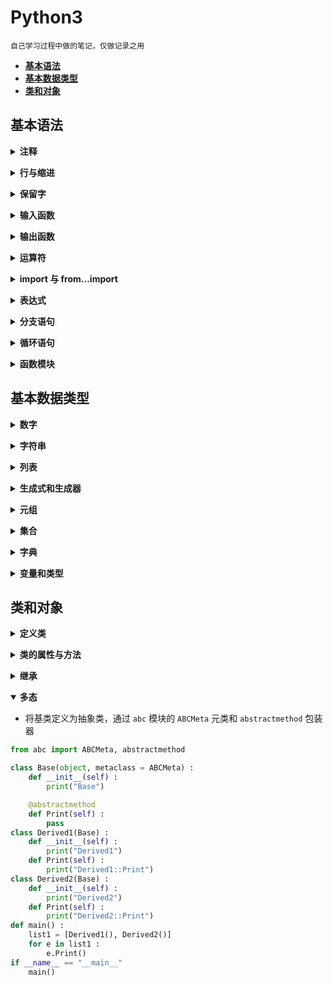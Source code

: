 # **Python3**
    自己学习过程中做的笔记，仅做记录之用

  - [**基本语法**](#基本语法)
  - [**基本数据类型**](#基本数据类型)
  - [**类和对象**](#类和对象)

## **基本语法**

<b><details><summary>注释</summary></b>

- **单行注释以 ` # ` 开头**

```python
# Here are the comments
```

- **多行注释以 三个单引号（` ''' `） 或 三个双引号（`""""`） 开头和结尾，但首尾使用的应该相同**

```python
'''
This is a mulyiline comment
used in Python
'''

"""
This is a mulyiline comment
used in Python
"""

```

</details>

<b><details><summary>行与缩进</summary></b>

- **空行**，函数之间或类的方法之间用空行分隔，表示一段新的代码的开始。类和函数入口之间也用一行空行分隔，以突出函数入口的开始。

- **缩进**，`python` 使用缩进来表示代码块，缩进的空格数是可变的，但是同一个代码块的语句必须包含相同的缩进空格数

```python
if True :
    print("True")
else :
    print("False")
```
- **多行语句**，`python` 中如果一行语句过长，可以用反斜杠 (\) 实现多行语句，在 '()' `[]` '{}'中的多行语句，不需要反斜杠 (\)
```python
print(" hello \
        world \
        !")
```
- **同一行显示多条语句**，`python` 可以同一行中使用多条语句，语句之间使用`;` 分割

</details>

<b><details><summary>保留字</summary></b>

- **`Python` 的标准库提供了一个 `keyword` 模块，可以输出当前版本的所有关键字**

```python
import keyword
keyword.kwlist

# 结果
['False', 'None', 'True', 'and', 'as', 'assert', 'async',
'await', 'break', 'class', 'continue', 'def', 'del', 'elif',
'else', 'except', 'finally', 'for', 'from', 'global', 'if',
'import', 'in', 'is', 'lambda', 'nonlocal', 'not', 'or',
'pass', 'raise', 'return', 'try', 'while', 'with', 'yield']
```
</details>

<b><details><summary>输入函数</summary></b>

- **input() 函数从控制台获得用户输入，获取的用户输入以字符串形式保存在<变量>中**

```python
# <变量> = input (<提示性文字>)
val  = input("please input")
```

</details>

<b><details><summary>输出函数</summary></b>

- **print() 用来输出字符信息，或以字符串形式输出变量**
- **print() 用 `%` 选择需要输出的变量**
- **print() 默认输出是换行的，如果要实现不换行需要在末尾加上 `end=""`**

```python
a = 5.2
print("a = %.2f"%a)
```

</details>

<b><details><summary>运算符</summary></b>

| 运算符                                                        | 描述                           |
| ------------------------------------------------------------ | ------------------------------|
| `[]` `[:]`                                                   | 下标，切片                      |
| `**`                                                         | 指数                           |
| `~` `+` `-`                                                  | 按位取反, 正负号                 |
| `*` `/` `%` `//`                                             | 乘，除，模，整除                 |
| `+` `-`                                                      | 加，减                         |
| `>>` `<<`                                                    | 右移，左移                     | 
| `&`                                                          | 按位与                         |
| `^` `\|`                                                     | 按位异或，按位或               |
| `<=` `<` `>` `>=`                                            | 小于等于，小于，大于，大于等于 |
| `==` `!=`                                                    | 等于，不等于                   |
| `is`  `is not`                                               | 身份运算符                     |
| `in` `not in`                                                | 成员运算符                     |
| `not` `or` `and`                                             | 逻辑运算符                     |
| `=``+=``-=``*=``/=``%=``//=``**=` `&=` `|=` `^=` `>>=` `<<=` | （复合）赋值运算符             |

</details>

<b><details><summary>import 与 from...import</summary></b>
- 在 `python` 中使用 `import` 或者 `from...import` 来导入相应的模块
- 将整个模块 `(somemodule)` 导入，格式为 `import somemodule` 
- 从某个模块中导入某个函数，格式为 `from somemodule import somefunction`
- 从某个模块中导入多个函数，格式为 `from somemodule import firstfunc, secondfunc, thirdfunc`
- 将某个模块中的全部函数导入，格式为 `from somemodule import *`
</details>

<b><details><summary>表达式</summary></b>

- **字符串操作**
    - 操作符 `+` 可以实现两个字符串的连接操作
    - 字符串可理解为字节序列，若长度为 `L`, 第一个字节索引为 `0` 或 `-L`，最后一个字节索引为 `L-1` 或 `-1`
    - 以区间形式获得字符串的子串，左闭右开
    ```python
    tIndex = "python"
    tIndex[4]
    #   'o'
    tIndex[-4]
    #   't'
    tIndex[1:-2]
    #   'yth'
    ```

- **赋值操作**
    - 普通赋值操作
    ```python
    f = 1
    ```

    - 同步赋值操作
    <变量 1>,...,<变量 N> = <表达式 1>,...<表达式 N>
    ```python
    # 交换两个数 x 和 y 的值
    # 普通         同步
    t = x    |
    x = y    |  x,y = y,x
    y = t    |

    ```

</details>

<b><details><summary>分支语句</summary></b>
```python
if <条件 1 成立> :
    <表达式 1>
elif <条件 2 成立> :
    <表达式 2>
......
else :
    <表达式 N>
```

</details>

<b><details><summary>循环语句</summary></b>

- **`while` 循环**
```python
# while <判断条件> :
#    <表达式>

# 循环执⾏行行三次 print counter = 0
counter = 0
while counter < 3 :
    print (count)
    counter += 1
# 运行结果
0
1
2
```

- **`while` 循环使用 else 语句**, 在 `while … else` 在条件语句为 `false` 时执行 `else` 的语句块，可以使用 `break` 来提前终止循环
```python

counter = 0
while counter < 3 :
    print("counter < 3")
    counter += 1
else :
    print("counter > 3")
    counter += 1
# 运行结果
counter < 3
counter > 3

```

- **`for` 循环**

```python
# for i in range (<计数值>) :
#    <表达式>

# 遍历字符串的每一个字符
a = "hello"
for c in a :
    print(c)
# 执行结果
h
e
l
o

# 遍历列表中的每一个元素
a = [1, 2, 3, 4]
for item in a :
    print(item)
# 执行结果
1
2
3
4

# 遍历字典中所有的 key-value
a = {'ip' : '127.0.0.1', 'port' : '80'}
for key in a :
    print(key, a[key])
# 执行结果
ip 127.0.0.1
port 80
```
- **`range` 函数**, 内建函数 `range` 能够生成一个数字组成的列表，方便进⾏ `for` 循环遍历，`range` 函数有三个参数。前两个参数分别表示了⼀个前闭后开的区间。第三个参数表示 `step`, 即每次迭代的步长
```python

# 遍历区间 [0, 5)
for i in range(5) :
    print(i)
# 运行结果
0
1
2
3
4

# 遍历区间 [0, 5), 也可以直接指定区间
for i in range(0, 5) :
    print(i)
# 运行结果
0
1
2
3
4

# 遍历区间 [0, 10) 中的偶数
for i in range(0, 10, 2) :
    print(i)
# 运行结果
0
2
4
6
8

# 也可以为负数， 遍历区间 [-10, -15)
for i in range(-10, -15, -1) :
    print(i)
# 运行结果
-10
-11
-12
-13
-14
```

</details>

<b><details><summary>函数模块</summary></b>

- **定义函数**
```python
# Python 中用 def 关键字来定义函数
def function() :
    print("function")
```
- **用模块管理函数**，`python` 中每个文件代表了一个模块(module)，在不同的模块中可以有同名的函数，在使用函数的时候通过 `import` 关键字导入指定的模块就可以区分到底要使用的是哪个模块中的 `foo` 函数
```python
# module1.py
def foo():
    print("module1.py")
# module2.py
def foo():
    print("module2.py")

# 不用导入时机的不同效果
# main.py
from module1 import foo
foo()   # module1.py
from module2 import foo
foo()   # module2.py

# main.py
from module1 import foo
from module2 import foo
foo()   #module2.py  调用的是最后导入的

# main.py
import module1 as m1 
import module2 as m2
m1.foo()    #module1.py
m2.foo()    #module2.py
```
- 如果导入的模块除了定义函数之外还中有可以执行代码，那么 `python` 解释器在导入这个模块时就会执行这些代码，事实上我们可能并不希望如此，因此如果在模块中编写了执行代码，最好是将这些执行代码放入如下所示的条件中，这样的话除非直接运行该模块， `if` 条件下的这些代码是不会执行的，因为只有直接执行的模块的名字才是 `__main__`
```python
# module.py
def foo():
    print("module")
# __name__ 是 python 中一个隐含的变量它代表了模块的名字
# 只有被 python 解释器直接执行的模块的名字才是 __main__
if __name__ == "__main__":
    print("__main__")

# test.py
import module
foo()   # 只会输出 “module”, 不会输出上面的 “__main__”
```
</details>

## **基本数据类型**

<b><details><summary>数字</summary></b>

- `python3` 支持 `int`，`float`，`bool`，`complex（复数）`
- 在 `python3` 中，只有一种整数类型 `int`，表示为长整型，没有 `python2` 中的 `long`
- 内置的 `type()` 函数可以查询变量所指的对象类型，还可以用 `isinstance()` 来判断。两者的区别：
  - `type()` 不会认为子类是一种父类类型
  - `isinstance()` 会认为子类是一种父类类型

```python
a, b, c, d = 32, 5.5, True, 4+3j
print(type(a), type(b), type(c), type(d))
# <class 'int'> <class 'float'> <class 'bool'> <class 'complex'>
print(isinstance(a, int))
print(isinstance(b, float))
print(isinstance(c, bool))
print(isinstance(d, complex))
# True
# True
# True
# True
class A :
    pass
class B(A) :
    pass
print(isinstance(A(), A))
# True
print(type(A()) == A)
# True
print(isinstance(B(), A))
# True
print(type(B()) == A)
# False
```
- 当指定一个值时， `Number` 对象就会被创建

```python
var1 = 1
var2 = 2.2
var3 = 3
```
- 可以使用 `del` 语句删除一些对象的引用，`del` 可以删除单个或多个对象

```python
del var1
del var2, var3
``` 

- 数值运算
  
```python
5 / 2     # 除法，得到一个浮点数
# 2.5
5 // 2    # 除法，得到一个整数
# 2
5 ** 2    # 乘方
# 25
```

- 注意
  - `python` 可以同时为多个变量赋值，如 `a, b = 1, 2`
  - 一个变量可以通过赋值指向不同类型的对象
  - 在混合运算时，`python` 会把整型转化为浮点数


</details>

<b><details><summary>字符串</summary></b>

- 单个或多个字符用单引号或者双引号包围起来，以三个双引号或者单引号开头的字符可以折行
```python
s1 = 'hello, world!'
s2 = "hello, world!"
s3 = """
hello,
world!
"""
s4 = '''
hello,
world!
'''
```
- 可以在字符串中使用 `\` 来表示转义
  - 要表示 `\` 需要写成 `\\`  
  - 要表示 `‘` 需要写成 `\'`
  - `\` 后面跟一个八进制或者十六进制数来表示字符
  - 可以跟 `Unicode` 字符编码来表示字符
  - 如果不希望字符串中的 `\` 表示转义，可以通过在字符串最前面加上字母 `r` 来说明

```python
s1 = "\'\\"
s2 = "\141\x63\u0065"
s3 = r"\'hello, world!"
```

- 可以使用 `+` 进行拼接，使用 `*` 运算符重复字符串的内容，使用 `in` 和 `not in` 来判断一个字符串是否包含另外一个字符串（成员运算），也可以用 `[]` 和 `[:]` 运算符从字符串取出某个字符或某些字符（切片运算）

```python
# 字符串切片格式
# 变量[头下标:尾下标] （左闭右开）
# 从后面索引 ：  -6  -5  -4  -3  -2  -1
# 从前面索引 ：   0   1   2   3   4   5 
#             +---+---+---+---+---+---+
#             | a | b | c | d | e | f |
#             +---+---+---+---+---+---+
# 从前面截取 ： :   1   2   3   4   5   :
# 从后面截取 ： :  -5  -4  -3  -2  -1   :

str = "abcdef"
print(str)
# abcdef
print(str[0:-1])
# abcde
print(str[str[2:]])
# cdef
print(str + "Test")
# abcdefTest
print(str * 2)
# abcdefabcdef
```
- 格式化输出字符串

```python
a, b = 2, 10
print("%d + %d = %d" % (a, b, a * b))

# 也可以用字符串提供的方法实现输出
print('{0} * {1} = {2}'.format(a, b, a * b))

# python3.6 以后可以直接在字符串前面加上 f 
print(f"{a} * {b} = {a * b}")
```

</details>

<b><details><summary>列表</summary></b>
- 列表可以完成大多数集合类的数据结构实现。列表中元素的类型可以不相同，它支持数字，字符串甚至可以包含列表（所谓嵌套）
- 列表是写在方括号 `[]` 之间、用逗号分隔开的元素列表
- 和字符串一样，列表同样可以被索引和截取，列表被截取后返回一个包含所需元素的新列表
- `python` 列表截取可以接收第三个参数，参数的作用是截取的步长

```python
# 定义
list1 = [1, 2, 3, 4, 5]

# * 代表元素的重复
list2 = ["M"] * 3 # ["M", "M", "M"]

# + 是列表连接运算符
list3 = ["abcd", "23", 333, 7.25]
list4 = ["M"] * 3
list5 = list3 + list4
# ['abcd', '23', 333, 7.25, 'M', 'M', 'M']

# 计算列表长度（元素个数）
len(list1)

# 通过enumerate函数处理列表之后再遍历可以同时获得元素索引和值
for index, elem in enumerate(list1):
    print(index, elem)

# 操作 list 中的元素
list1 = [1, 2, 3, 4, 5]

# 添加
list1.append(200)
list1.insert(1, 1200)

# 排序，直接在列表对象上排序
list1.sort(reverse=True)

# 排序，sorted 函数返回列表排序后的拷贝不会影响传入的列表
list2 = sorted(list1, reverse=True)

# 通过 key 关键字参数指定根据字符串长度进行排序而不是默认的字母表排序
list3 = sorted(list1, key=len)

# 截取
list1 = ["c", "h", "e", "l", "l", "o"]
print(list1[1 : 4 : 2])

```

</details>

<b><details><summary>生成式和生成器</summary></b>

```python
# 可以使用列表的生成式语法来创建列表
f = [x for x in range(1, 10)]
# [1, 2, 3, 4, 5, 6, 7, 8, 9] 

f = [x + y for x in "ABC" for y in "123"]
# ['A1', 'A2', 'A3', 'B1', 'B2', 'B3', 'C1', 'C2', 'C3']

# 用列表的生成表达式语法创建列表容器
# 用这种语法创建列表之后元素已经准备就绪所以需要耗费较多的内存空间
f = [x ** 2 for x in range(1, 10)]
print(sys.getsizeof(f))
print(f)

# 通过下面的代码创建一个生成器对象
# 通过生成器可以获取到数据但它不占用额外的空间存储数据
# 每次需要数据的时候就通过内部的运算得到数据(需要花费额外的时间)
f = (x ** 2 for x in range(1, 10))
print(sys.getsizeof(f))  # 相比生成式生成器不占用存储数据的空间
print(f)
for val in f:
    print(val)

# 使用 yield 将普通函数改造成生成器函数
# fib 是一个生成斐波那契数列的生成器
def fib(n):
    a, b = 0, 1
    for _ in range(n):
        a, b = b, a + b
        yield a

def main():
    for val in fib(20):
        print(val)

if __name__ == '__main__':
    main()
```
</details>

<b><details><summary>元组</summary></b>

- `python` 中的元组与列表类似也是一种容器数据类型，可以用一个变量（对象）来存储多个数据，不同之处在于元组的元素不能修改。顾名思义，我们把多个元素组合到一起就形成了一个元组，所以它和列表一样可以保存多条数据

- 特点：
  - 元组中的元素是无法修改的，事实上我们在项目中尤其是多线程环境（后面会讲到）中可能更喜欢使用的是那些不变对象（一方面因为对象状态不能修改，所以可以避免由此引起的不必要的程序错误，简单的说就是一个不变的对象要比可变的对象更加容易维护；另一方面因为没有任何一个线程能够修改不变对象的内部状态，一个不变对象自动就是线程安全的，这样就可以省掉处理同步化的开销。一个不变对象可以方便的被共享访问）。所以结论就是：如果不需要对元素进行添加、删除、修改的时候，可以考虑使用元组，当然如果一个方法要返回多个值，使用元组也是不错的选择
  - 元组在创建时间和占用的空间上面都优于列表。可以使用 `sys` 模块的`getsizeof` 函数来检查存储同样的元素的元组和列表各自占用了多少内存空间

- 元组也可以被索引和切片，方法一样
- 元组也可以使用 `+` 操作符进行拼接

```python
# 定义元组
t = ("h", "e", "l", "l", "o", 1, 2, True)
tup = (20,)   # 一个 Number 元素，需要在元素后面添加逗号

# 获取元组中元素
print(t[0])

# 遍历元组中元素
for member in t :
    print(member)

# 重新给元组赋值
t[0] = "111" # TypeError: 'tuple' object does not support item assignment


# 变量 t 重新引用了新的元组，原来的元组将会被垃圾回收
t = ("123")
t = ("hello", 3, False)

# 将元组转换为列表
l1 = list(t)

# 将列表转化为元组
l2 = ["apple", "banana"]
t2 = tuple(l2)
print(t2)
```
</details>

<b><details><summary>集合</summary></b>

- 集合 `（set）` 是由一个或数个形态各异的大小整体组成的，构成集合的事物或对象称作元素或是成员
- `python` 中的集合和数学上的集合是一致的，不允许有重复元素，而且可以进行交集、并集、差集等运算
- 可以使用大括号 `{}` 或者 `set()` 函数创建集合，注意：创建一个空集合必须用 `set()` 而不是 `{}`，因为 `{}` 是用来创建一个空字典

```python

# 创建集合
parame1 = {1, 2, 3, 4}
parame2 = set("hello, world")

# 创建集合的构造语法
set2 = set{range(1, 10)}
set3 = set{range(1, 0, 4, 3)}

# 创建集合的推导式语法
set4 = {num for num in range(1, 10) if num % 3 == 0 or num % 5 == 0}
# {9, 3, 5, 6}

# 向集合中添加删除元素
set4.add(4)
set4.update([2, 999])
set4.discard(5)
if 4 in set4 :
    set4.remove(4)
set4.pop()

# 集合的成员、交集、并集、差集等运算
set1 = {1, 2, 3, 4}
set1 = {3, 4, 5, 6}
print(set1 & set2)
# print(set1.intersection(set2))
print(set1 | set2)
# print(set1.union(set2))
print(set1 - set2)
# print(set1.difference(set2))
print(set1 ^ set2)
# print(set1.symmetric_difference(set2))
# 判断子集和超集
print(set2 <= set1)
# print(set2.issubset(set1))
print(set3 <= set1)
# print(set3.issubset(set1))
print(set1 >= set2)
# print(set1.issuperset(set2))
print(set1 >= set3)
# print(set1.issuperset(set3))
```
</details>

<b><details><summary>字典</summary></b>

- 字典是另一种可变容器模型，python中的字典跟我们生活中使用的字典是一样一样的，它可以存储任意类型对象，与列表、集合不同的是，字典的每个元素都是由一个键和一个值组成的“键值对”，键和值通过冒号分开

- 列表是有序的对象集合，字典是无序的对象集合。两者之间的区别在于：字典当中的元素是通过键来存取的，而不是通过偏移存取

- 字典是一种映射类型，字典用 `{}` 标识，它是一个无序的 `键(key) : 值(value)` 的集合

- 在同一个字典中，`键(key)` 必须是唯一的

```python

# 创建字典
scores = {"Name" : "Will", "Age" : 18}

# 创建字典的构造器语法
items1 = dict(A = "a", B = "b", C = True, D = 1)

# 通过zip函数将两个序列压缩成字典
items2 = dict(zip(['a', 'b', 'c'], '123'))
# {'a': '1', 'b': '2', 'c': '3'}

# 通过键可以获取字典中对应的值
print(scores["Name"])
# get方法也是通过键获取对应的值，但是 get 方法可以设置默认值，如果指定键的值不存在时，返回该默认值
print(scores.get("Name"))
print(scores.get("N", "Not Found"))

# 遍历字典
for key in scores : 
    print(f"{key} : {scores[key]}")

# 输出所有键
print(scores.keys())

# 输出所有值
print(scores.values())

# 更新字典中的元素
scores["Age"] = 20
scores.update(name = "M", Age = 20)

# 删除字典中的元素
scores.popitem()
scores.pop("Name", "Will")

# 清空字典
scores.clear()
```
</details>

<b><details><summary>变量和类型</summary></b>

- **类型转换**

  `int(x[,base])` : 将一个数值或字符串转换成整数，可以指定进制

  `complex(real[,imag])` : 创建一个复数

  `float(x)` : 将一个字符串转换成浮点数

  `chr(x)` : 将一个整数转换为一个字符

  `ord(x)` : 将一个字符转换为它的整数值

  `hex(x)` : 将一个整数转换为一个十六进制的字符串

  `oct(x)` : 将一个整数转换为一个八进制的字符串

  `str(x)` : 将指定的对象转换成字符串形式，可以指定编码

  `repr(x)` : 将对象 `x` 转换为表达式字符串

  `eval(str)` : 用来计算在字符串中的有效 `python` 表达式，并返回一个对象

  `tuple(s)/list(s)` : 将序列 `s` 转换为一个元组/列表

  `set(s)` : 转换为可变集合
  
  `dict(d)` : 创建一个字典，`d` 必须是一个 `(key, value)` 元组序列

  `frozenset(s)` : 转变为不可变集合

</details>

## **类和对象**

<b><details><summary>定义类</summary></b>

```python
# 格式
class ClassName :
    <statement-1>
    .
    .
    .
    <statement-N>

# 类的使用
class MyClass :
    i = 123
    def Print(self) :
        print(self.i)
x = MyClass()
x.Print()
```
- **类有一个名为 `__init__()` 的特殊方法(构造方法)，该方法在类实例化时会自动调用，`__init__()` 方法可以有参数，参数通过 `__init__()` 传递到类的实例化操作上**

```python
class MyClass :
    def __init__(self, ia, ib)
    self.a = ia
    self.b = ib 
x = MyClass(1, 2)
print(x.a, x.b)
```
- **`self` 代表类的实例，而非类**。类的方法与普通的函数只有一个特别的区别，那就是它们必须有一个额外的参数名称，按照惯例，它的名称是 `self`，`self` 不是 `python` 的关键字，可以换成别的

```python
class Test :
    def Print(self) :
        print(self)
        print(self.__class__)
t = Test()
t.Print()
# <__main__.Test object at 0x10e2224e0>
# <class '__main__.Test'>

# 从输出可以看出，self 代表的是类的实例，代表当前对象的地址，而 self.__class__ 指向类
```
</details>

<b><details><summary>类的属性与方法</summary></b>

- 在类的内部，使用 `def` 关键字来定义一个方法，与一般函数不同，类方法必须包含一个参数 `self` ，且为第一个参数，`self` 代表的是类的实例

```python
class people :
    name = ""
    age = 0
    # 私有属性，在类外无法直接进行访问
    __weight = 0
    # 定义构造方法
    def __init__(self, n, a, w) :
        self.name = n
        self.age = a
        self.__weight = w
    def Print(self) :
        print("name = %s ，age = %d" % (self.name, self.age))
p = people("M", 10, 15)
p.Print()
# 也可以通过给类发消息来调用对象方法但是要传入接收消息的对象作为参数
people.Print(p)
```

- `__private_attrs` ：两个下划线开头，声明该属性为私有，不能在类的外部被使用或直接访问。在类内部的方法中使用时 `self.__private_attrs`

- `__private_method` ：两个下划线开头，声明该方法为私有方法，只能在类的内部调用 ，不能在类的外部调用。在类的内部使用时 `self.__private_methods`

```python
class MyClass :
    __private_attrs = "__private_attrs"  # 私有
    public_attrs =  "__public_attrs"    # 公有
    def __private_print(self) :
        print("__private_print : %s" % self.__private_attrs)
    def public_print(self) :
        print("public_print : %s" % self.public_attrs)
    def PrintALL(self) :
        self.__private_print()
        self.public_print()
M = MyClass()
print(M.__private_attrs)
# Traceback (most recent call last):
# File "test.py", line 14, in <module>
#    print(M.__private_attrs)
# AttributeError: 'MyClass' object has no attribute '__private_attrs'
print(M.public_attrs)
# __public_attrs
M.__private_print()
# Traceback (most recent call last):
#  File "test.py", line 15, in <module>
#    M.__private_print()
# AttributeError: 'MyClass' object has no attribute '__private_print'
M.public_print()
# public_print : __public_attrs
M.PrintALL()
# __private_print : __private_attrs
# public_print : __public_attrs
```
- **类的专有方法**
  - `__init__` : 构造函数，在生成对象时调用
  - `__del__` : 析构函数，释放对象时使用
  - `__repr__` : 打印，转换
  - `__setitem__` : 按照索引赋值
  - `__getitem__` : 按照索引获取值
  - `__len__` : 获得长度
  - `__cmp__` : 比较运算
  - `__call__` : 函数调用
  - `__add__` : 加运算
  - `__sub__` : 减运算
  - `__mul__` : 乘运算
  - `__truediv__` : 除运算
  - `__mod__` : 求余运算
  - `__pow__` : 乘方

- **运算符重载**
```python
class Vector :
   def __init__(self, a, b) :
      self.a = a
      self.b = b
   def __str__(self) :
      return 'Vector (%d, %d)' % (self.a, self.b)
   def __add__(self,other) :
      return Vector(self.a + other.a, self.b + other.b)
v1 = Vector(2, 10)
v2 = Vector(5, -2)
print(v1 + v2)
# Vector (7, 8) 
```
- **`@property` 装饰器**，如果不设置 `setter` 方法，那么属性就是只读的 

```python
class Student(object) :
    @property
    def score(self) :
        return self._score
    @score.setter
    def score(self, value) :
        if not isinstance(value, int) :
            raise ValueError("Score must be an integar!")
        if value < 0 or value > 100 :
            raise ValueError("Score must between 0 ~ 100!")
        self._score = value
x = Student()
x.score = 60
print(x.score)
```

- **`__slots__` 魔法**，`python` 是一门动态语言，通常动态语言支持在程序运行时给对象绑定新的属性或方法，如果我们需要限定自定义类型的对象只能绑定某些属性，可以通过在类中定义 `__slots__` 变量来进行限定。要注意的是 `__slots__` 的限定只对当前类的对象生效，对子类并不起任何作用

```python
class Person(object):

    # 限定Person对象只能绑定_name和_gender属性
    __slots__ = ("_name", "_gender")

    def __init__(self, name):
        self._name = name

    @property
    def name(self):
        return self._name

def main():
    person = Person("M")
    person._gender = "男"
    person._age = 20

if __name__ == "__main__" :
    main()
# Traceback (most recent call last):
#  File "test.py", line 22, in <module>
#    main()
#  File "test.py", line 18, in main
#    person._age = 20
# AttributeError: 'Person' object has no attribute '_age'
```


- **静态方法**，静态方法属于类不属于对象
```python
class MyClass :
    @staticmethod
    def Print() :
        print("staticmethod")
MyClass.Print()
```

- **类方法**，类方法的第一个参数约定名为 `cls` ，它代表的是当前类相关的信息的对象（类本身也是一个对象，有的地方也称之为类的元数据对象），通过这个参数可以获取和类相关的信息并且可以创建出类的对象
```python
class MyClass :
    def __init__(self, a, b) :
        self._a = a
        self._b = b

    @classmethod
    def newObj(cls) :
        return cls(1, 2)

    def show(self) :
        print(self._a)
        print(self._b)
x = MyClass.newObj()
x.show()
```

</details>

<b><details><summary>继承</summary></b>

- **格式**

```python
class DerivedClassName(BaseClassName) :
    <statement-1>
    .
    .
    .
    <statement-2>
```

- `BaseClassName（示例中的基类名）` 必须与派生类定义在一个作用域内。除了类，还可以用表达式，基类定义在另一个模块中时这一点非常有用

- **多继承**

```python
class DerivedClassName(Base1, Base2, Base3):
    <statement-1>
    .
    .
    .
    <statement-N>
```

- 需要注意圆括号中父类的顺序，若是父类中有相同的方法名，而在子类使用时未指定，`python` 从左至右搜索 即方法在子类中未找到时，从左到右查找父类中是否包含方法

```python
class Base1 :
    def F(self) :
        print("Base1::F")
    def F1(self) :
        print("Base1::F1")
class Base2 :
    def F(self) :
        print("Base2::F")
    def F1(self) :
        print("Base2::F1")
    def F2(self) :
        print("Base2::F2")
class Derived1(Base1, Base2) :
    def F(self) :  # 重写 F 方法
        print("Derived1::F")
D = Derived1()
D.F()           # 调用的重写的函数
D.F1()          # 调用的括号中靠左的类的方法
D.F2()          # 从左至右查找
super(Derived1, D).F() # 用子类对象调用父类已被覆盖的方法
# Derived1::F
# Base1::F1
# Base2::F2
```
</details>


<b><details open><summary>多态</summary></b>

- 将基类定义为抽象类，通过 `abc` 模块的 `ABCMeta` 元类和 `abstractmethod` 包装器

```python
from abc import ABCMeta, abstractmethod

class Base(object, metaclass = ABCMeta) :
    def __init__(self) :
        print("Base")

    @abstractmethod
    def Print(self) :
        pass
class Derived1(Base) :
    def __init__(self) :
        print("Derived1")
    def Print(self) :
        print("Derived1::Print")
class Derived2(Base) :
    def __init__(self) :
        print("Derived2")
    def Print(self) :
        print("Derived2::Print")
def main() :
    list1 = [Derived1(), Derived2()]
    for e in list1 :
        e.Print()
if __name__ == "__main__"
    main()
```

</details>